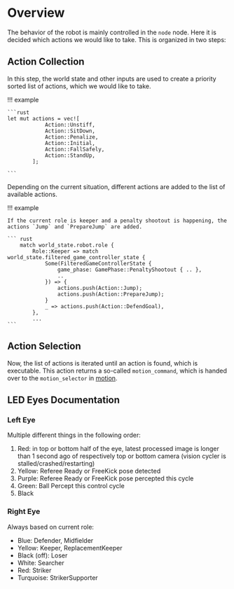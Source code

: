 # Overview

The behavior of the robot is mainly controlled in the `node` node.
Here it is decided which actions we would like to take.
This is organized in two steps:

## Action Collection

In this step, the world state and other inputs are used to create a priority sorted list of actions, which we would like to take.

!!! example

    ```rust
    let mut actions = vec![
                Action::Unstiff,
                Action::SitDown,
                Action::Penalize,
                Action::Initial,
                Action::FallSafely,
                Action::StandUp,
            ];

    ```

Depending on the current situation, different actions are added to the list of available actions.

!!! example

    If the current role is keeper and a penalty shootout is happening, the actions `Jump` and `PrepareJump` are added.

    ``` rust
        match world_state.robot.role {
            Role::Keeper => match world_state.filtered_game_controller_state {
                Some(FilteredGameControllerState {
                    game_phase: GamePhase::PenaltyShootout { .. },
                    ..
                }) => {
                    actions.push(Action::Jump);
                    actions.push(Action::PrepareJump);
                }
                _ => actions.push(Action::DefendGoal),
            },
            ...
    ```

## Action Selection

Now, the list of actions is iterated until an action is found, which is executable.
This action returns a so-called `motion_command`, which is handed over to the `motion_selector` in [motion](../motion/overview.md).

## LED Eyes Documentation

### Left Eye

Multiple different things in the following order:

1. Red: in top or bottom half of the eye, latest processed image is longer than 1 second ago of respectively top or bottom camera (vision cycler is stalled/crashed/restarting)
2. Yellow: Referee Ready or FreeKick pose detected
3. Purple: Referee Ready or FreeKick pose percepted this cycle
4. Green: Ball Percept this control cycle
5. Black

### Right Eye

Always based on current role:

- Blue: Defender, Midfielder
- Yellow: Keeper, ReplacementKeeper
- Black (off): Loser
- White: Searcher
- Red: Striker
- Turquoise: StrikerSupporter
